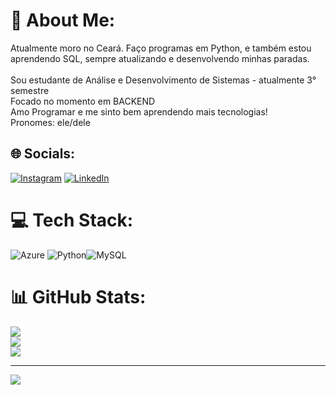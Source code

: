 # 💫 About Me:
Atualmente moro no Ceará. Faço programas em Python, e também estou aprendendo SQL, sempre atualizando e desenvolvendo minhas paradas.<br><br>Sou estudante de Análise e Desenvolvimento de Sistemas - atualmente 3° semestre<br>Focado no momento em BACKEND<br>Amo Programar e me sinto bem aprendendo mais tecnologias!<br>Pronomes: ele/dele


## 🌐 Socials:
[![Instagram](https://img.shields.io/badge/Instagram-%23E4405F.svg?logo=Instagram&logoColor=white)](https://instagram.com/eusouvitwo) [![LinkedIn](https://img.shields.io/badge/LinkedIn-%230077B5.svg?logo=linkedin&logoColor=white)](https://linkedin.com/in/victorfacundo19/) 

# 💻 Tech Stack:
![Azure](https://img.shields.io/badge/azure-%230072C6.svg?style=flat&logo=azure-devops&logoColor=white) ![Python](https://img.shields.io/badge/python-3670A0?style=flat&logo=python&logoColor=ffdd54)![MySQL](https://img.shields.io/badge/mysql-%2300f.svg?style=flat&logo=mysql&logoColor=white)
# 📊 GitHub Stats:
![](https://github-readme-stats.vercel.app/api?username=VictorFOliveira&theme=blueberry&hide_border=true&include_all_commits=true&count_private=false)<br/>
![](https://github-readme-streak-stats.herokuapp.com/?user=VictorFOliveira&theme=blueberry&hide_border=true)<br/>
![](https://github-readme-stats.vercel.app/api/top-langs/?username=VictorFOliveira&theme=blueberry&hide_border=true&include_all_commits=true&count_private=false&layout=compact)

---
[![](https://visitcount.itsvg.in/api?id=VictorFOliveira&icon=0&color=0)](https://visitcount.itsvg.in)

<!-- Proudly created with GPRM ( https://gprm.itsvg.in ) -->
